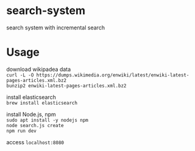 # search-system
search system with incremental search

# Usage
download wikipadea data  
`curl -L -O https://dumps.wikimedia.org/enwiki/latest/enwiki-latest-pages-articles.xml.bz2`   
`bunzip2 enwiki-latest-pages-articles.xml.bz2`  

install elasticsearch  
`brew install elasticsearch`  

install Node.js, npm  
`sudo apt install -y nodejs npm`  
`node search.js create`  
`npm run dev`  

access `localhost:8080`  

